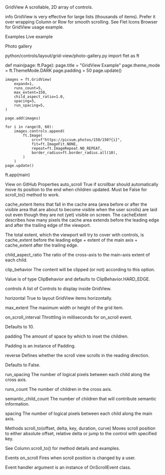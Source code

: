 GridView
A scrollable, 2D array of controls.

info
GridView is very effective for large lists (thousands of items). Prefer it over wrapping Column or Row for smooth scrolling. See Flet Icons Browser for GridView usage example.

Examples
Live example

Photo gallery

python/controls/layout/grid-view/photo-gallery.py
import flet as ft


def main(page: ft.Page):
    page.title = "GridView Example"
    page.theme_mode = ft.ThemeMode.DARK
    page.padding = 50
    page.update()

    images = ft.GridView(
        expand=1,
        runs_count=5,
        max_extent=150,
        child_aspect_ratio=1.0,
        spacing=5,
        run_spacing=5,
    )

    page.add(images)

    for i in range(0, 60):
        images.controls.append(
            ft.Image(
                src=f"https://picsum.photos/150/150?{i}",
                fit=ft.ImageFit.NONE,
                repeat=ft.ImageRepeat.NO_REPEAT,
                border_radius=ft.border_radius.all(10),
            )
        )
    page.update()


ft.app(main)

View on GitHub
Properties
auto_scroll
True if scrollbar should automatically move its position to the end when children updated. Must be False for scroll_to() method to work.

cache_extent
Items that fall in the cache area (area before or after the visible area that are about to become visible when the user scrolls) are laid out even though they are not (yet) visible on screen. The cacheExtent describes how many pixels the cache area extends before the leading edge and after the trailing edge of the viewport.

The total extent, which the viewport will try to cover with controls, is cache_extent before the leading edge + extent of the main axis + cache_extent after the trailing edge.

child_aspect_ratio
The ratio of the cross-axis to the main-axis extent of each child.

clip_behavior
The content will be clipped (or not) according to this option.

Value is of type ClipBehavior and defaults to ClipBehavior.HARD_EDGE.

controls
A list of Controls to display inside GridView.

horizontal
True to layout GridView items horizontally.

max_extent
The maximum width or height of the grid item.

on_scroll_interval
Throttling in milliseconds for on_scroll event.

Defaults to 10.

padding
The amount of space by which to inset the children.

Padding is an instance of Padding.

reverse
Defines whether the scroll view scrolls in the reading direction.

Defaults to False.

run_spacing
The number of logical pixels between each child along the cross axis.

runs_count
The number of children in the cross axis.

semantic_child_count
The number of children that will contribute semantic information.

spacing
The number of logical pixels between each child along the main axis.

Methods
scroll_to(offset, delta, key, duration, curve)
Moves scroll position to either absolute offset, relative delta or jump to the control with specified key.

See Column.scroll_to() for method details and examples.

Events
on_scroll
Fires when scroll position is changed by a user.

Event handler argument is an instance of OnScrollEvent class.
